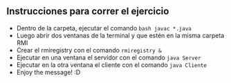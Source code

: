 ## Instrucciones para correr el ejercicio


- Dentro de la carpeta, ejecutar el comando ```bash javac *.java```
- Luego abrir dos ventanas de la terminal y que estén en la misma carpeta RMI
- Crear el rmiregistry con el comando `rmiregistry &`
- Ejecutar en una ventana el servidor con el comando `java Server`
- Ejecutar en la otra ventana el cliente con el comando `java Cliente`
- Enjoy the message! :D 